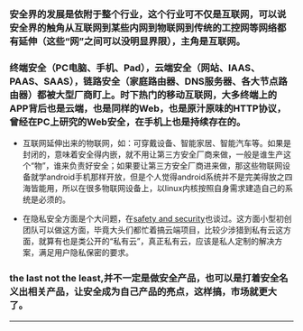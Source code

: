 <!-- 
.. link: 
.. description: 
.. tags: IT
.. date: 2014/02/20 10:56:11
.. title: security in internet of things
.. slug: security-in-internet-of-things
-->

### 安全界的发展是依附于整个行业，这个行业可不仅是互联网，可以说安全界的触角从互联网到某些内网到物联网到传统的工控网等网络都有延伸（这些“网”之间可以没明显界限），主角是互联网。

### 终端安全（PC电脑、手机、Pad），云端安全（网站、IAAS、PAAS、SAAS），链路安全（家庭路由器、DNS服务器、各大节点路由器）都被大型厂商盯上。时下热门的移动互联网，大多终端上的APP背后也是云端，也是同样的Web，也是原汁原味的HTTP协议，曾经在PC上研究的Web安全，在手机上也是持续存在的。
 <!-- TEASER_END -->

 - 互联网延伸出来的物联网，如：可穿戴设备、智能家居、智能汽车等。如果是封闭的，意味着安全得内嵌，就不用让第三方安全厂商来做，一般是谁生产这个“物”，谁来负责好安全；如果要让第三方安全厂商进来做，那这些物联网设备就学android手机那样开放，但是个人觉得android系统并不是完美得放之四海皆能用，所以在很多物联网设备上，以linux内核按照自身需求建造自己的系统是必须的。 
 
 -  在隐私安全方面是个大问题，在<a href="http://zhukite.github.io/posts/safety-and-security.html" target="_blank">safety and security</a>也谈过。这方面小型初创团队可以做这方面，毕竟大头们都忙着搞云端项目，比较少涉猎到私有云这方面，就算有也是类公开的“私有云”，真正私有云，应该是私人定制的解决方案，满足用户隐私保密的要求。

### the last not the least,并不一定是做安全产品，也可以是打着安全名义出相关产品，让安全成为自己产品的亮点，这样搞，市场就更大了。

 * * *